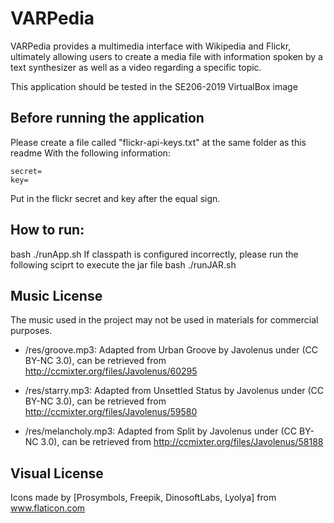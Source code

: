 # VARPedia

VARPedia provides a multimedia interface with Wikipedia and Flickr, ultimately allowing users to create a media file with information spoken by a text synthesizer as well as a video regarding a specific topic.

This application should be tested in the SE206-2019 VirtualBox image 

## Before running the application

Please create a file called "flickr-api-keys.txt" at the same folder as this readme
With the following information:
```
secret=
key=
```
Put in the flickr secret and key after the equal sign.

## How to run:
bash ./runApp.sh
If classpath is configured incorrectly, please run the following sciprt to execute the jar file
bash ./runJAR.sh

## Music License
The music used in the project may not be used in materials for commercial purposes.
* /res/groove.mp3: Adapted from Urban Groove by Javolenus under (CC BY-NC 3.0), can be retrieved from http://ccmixter.org/files/Javolenus/60295

* /res/starry.mp3: Adapted from Unsettled Status by Javolenus under (CC BY-NC 3.0), can be retrieved from http://ccmixter.org/files/Javolenus/59580

* /res/melancholy.mp3: Adapted from Split by Javolenus under (CC BY-NC 3.0), can be retrieved from http://ccmixter.org/files/Javolenus/58188

## Visual License
Icons made by [Prosymbols, Freepik, DinosoftLabs, Lyolya] from www.flaticon.com
